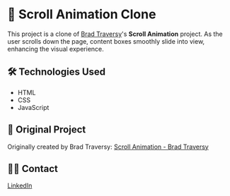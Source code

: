 # 🚀 Scroll Animation Clone

This project is a clone of [Brad Traversy](https://github.com/bradtraversy)'s **Scroll Animation** project. As the user scrolls down the page, content boxes smoothly slide into view, enhancing the visual experience.

## 🛠️ Technologies Used

- HTML  
- CSS  
- JavaScript

## 🔗 Original Project

Originally created by Brad Traversy: [Scroll Animation - Brad Traversy](https://github.com/bradtraversy/scroll-animation)

## 👨‍💻 Contact

[LinkedIn](https://www.linkedin.com/in/hakan-cinar/)
